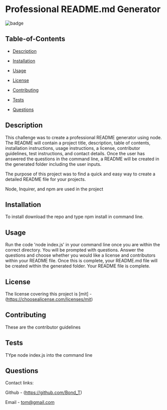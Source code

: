 # Professional README.md Generator

  
  ![badge](https://img.shields.io/badge/license-mit-blue)
    
  
 
  ## Table-of-Contents
  * [Description](#description)
  * [Installation](#installation)
  * [Usage](#usage)

  * [License](#License)
  * [Contributing](#contributing)
  * [Tests](#tests)
  * [Questions](#questions)
  
  ## Description

   This challenge was to create a professional README generator using node. The README will contain a project title, description, table of contents, installation instructions, usage instructions, a license, contributor guidelines, test instructions, and contact details. Once the user has answered the questions in the command line, a README will be created in the generated folder including the user inputs.

  The purpose of this project was to find a quick and easy way to create a detailed README file for your projects.

  Node, Inquirer, and npm are used in the project
 
  ## Installation

  To install download the repo and type npm install in command line.
 
  ## Usage

  Run the code 'node index.js' in your command line once you are within the correct directory. You will be prompted with questions. Answer the questions and choose whether you would like a license and contributors within your README file. Once this is complete, your README.md file will be created within the generated folder. Your README file is complete.

  
  ## License

  The license covering this project is 
    [mit] - (https://choosealicense.com/licenses/mit)
  
  ## Contributing
  
  These are the contributor guidelines
 
  ## Tests

  TYpe node index.js into the command line
 
  ## Questions

  Contact links:

  Github - (https://github.com/Bond_T)

  Email - tom@gmail.com

